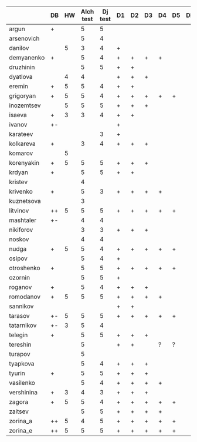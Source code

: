 |            | DB | HW | Alch test | Dj test | D1 | D2 | D3 | D4 | D5 | DF |
|------------|----|----|-----------|---------|----|----|----|----|----|----|
| argun      | +  |    | 5         |  5      |    |    |    |    |    |    |
| arsenovich |    |    | 5         |  4      |    |    |    |    |    |    |
| danilov    |    | 5  | 3         |  4      | +  |    |    |    |    |    |
| demyanenko | +  |    | 5         |  4      | +  | +  | +  | +  |    |    |
| druzhinin  |    |    | 5         |  5      | +  | +  |    |    |    |    |
| dyatlova   |    | 4  | 4         |         | +  | +  | +  |    |    |    |
| eremin     | +  | 5  | 5         |  4      | +  | +  |    |    |    |    |
| grigoryan  | +  | 5  | 5         |  4      | +  | +  | +  | +  | +  |    |
| inozemtsev |    | 5  | 5         |  5      | +  | +  | +  |    |    |    |
| isaeva     | +  | 3  | 3         |  4      | +  | +  |    |    |    |    |
| ivanov     | +- |    |           |         | +  |    |    |    |    |    |
| karateev   |    |    |           |  3      | +  |    |    |    |    |    |
| kolkareva  | +  |    | 3         |  4      | +  | +  | +  |    |    |    |
| komarov    |    | 5  |           |         |    |    |    |    |    |    |
| korenyakin | +  | 5  | 5         |  5      | +  | +  | +  |    |    |    |
| krdyan     | +  |    | 5         |  5      | +  | +  |    |    |    |    |
| kristev    |    |    | 4         |         |    |    |    |    |    |    |
| krivenko   | +  |    | 5         |  3      | +  | +  | +  | +  |    |    |
| kuznetsova |    |    | 3         |         |    |    |    |    |    |    |
| litvinov   | ++ | 5  | 5         |  5      | +  | +  | +  | +  | +  |    |
| mashtaler  | +- |    | 4         |  4      |    |    |    |    |    |    |
| nikiforov  |    |    | 3         |  3      | +  | +  | +  |    |    |    |
| noskov     |    |    | 4         |  4      |    |    |    |    |    |    |
| nudga      | +  | 5  | 5         |  4      | +  | +  | +  | +  | +  |    |
| osipov     |    |    | 5         |  4      | +  |    |    |    |    |    |
| otroshenko | +  |    | 5         |  5      | +  | +  | +  | +  | +  |    |
| ozornin    |    |    | 5         |  5      | +  |    |    |    |    |    |
| roganov    | +  |    | 5         |  4      | +  | +  | +  |    |    |    |
| romodanov  | +  | 5  | 5         |  5      | +  | +  | +  | +  |    |    |
| sannikov   |    |    |           |         | +  | +  |    |    |    |    |
| tarasov    | +- | 5  | 5         |  5      | +  | +  | +  | +  | +  |    |
| tatarnikov | +- | 3  | 5         |  4      |    |    |    |    |    |    |
| telegin    | +  |    | 5         |  5      | +  | +  | +  |    |    |    |
| tereshin   |    |    | 5         |         | +  | +  |    | ?  | ?  |    |
| turapov    |    |    | 5         |         |    |    |    |    |    |    |
| tyapkova   |    |    | 5         |  4      | +  | +  | +  |    |    |    |
|   tyurin   | +  |    | 5         |  5      | +  | +  | +  |    |    |    |
|  vasilenko |    |    | 5         |  4      | +  | +  | +  | +  |    |    |
| vershinina | +  | 3  | 4         |  3      | +  | +  | +  |    |    |    |
|   zagora   | +  | 5  | 5         |  4      | +  | +  | +  | +  | +  |    |
|   zaitsev  |    |    | 5         |  5      | +  | +  | +  | +  |    |    |
|  zorina_a  | ++ | 5  | 4         |  5      | +  | +  | +  | +  | +  |    |
|  zorina_e  | ++ | 5  | 5         |  5      | +  | +  | +  | +  | +  |    |
